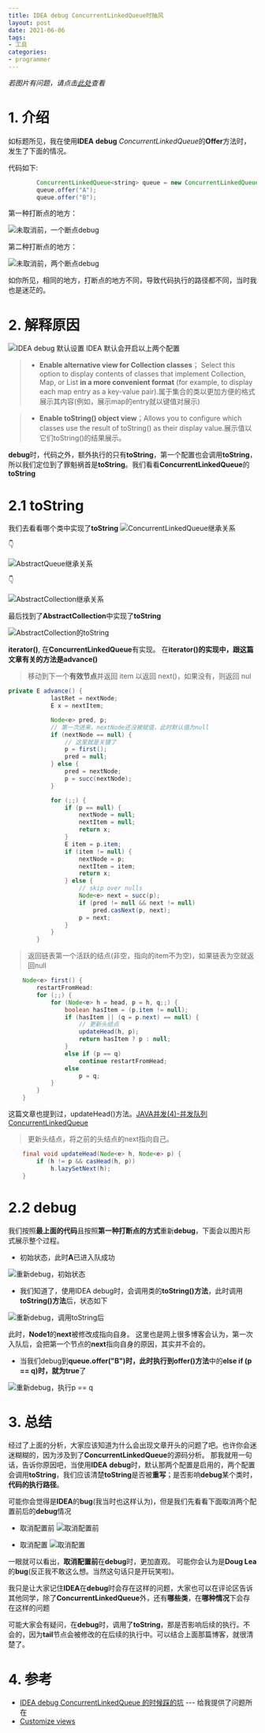 ```yaml
---
title: IDEA debug ConcurrentLinkedQueue时抽风
layout: post
date: 2021-06-06
tags: 
- 工具
categories:
- programmer
---  
```

*若图片有问题，请点击[此处](https://github.com/uk403/uk403.github.io/tree/master/_posts)查看*

# 1. 介绍
如标题所见，我在使用**IDEA** **debug** *ConcurrentLinkedQueue*的**Offer**方法时，发生了下面的情况。

代码如下:
```java
        ConcurrentLinkedQueue<string> queue = new ConcurrentLinkedQueue<>();
        queue.offer("A");
        queue.offer("B");
```

<!-- more -->

第一种打断点的地方：

![未取消前，一个断点debug](https://img2020.cnblogs.com/blog/2192575/202106/2192575-20210604114447314-880316956.png "未取消前，一个断点debug")

第二种打断点的地方：

![未取消前，两个断点debug](https://img2020.cnblogs.com/blog/2192575/202106/2192575-20210604152901697-127705636.png "未取消前，两个断点debug")

如你所见，相同的地方，打断点的地方不同，导致代码执行的路径都不同，当时我也是迷茫的。

# 2. 解释原因
![IDEA debug 默认设置](https://img2020.cnblogs.com/blog/2192575/202106/2192575-20210604153708703-1520596210.png "IDEA debug 默认设置")
IDEA 默认会开启以上两个配置
>*  **Enable alternative view for Collection classes**； Select this option to display contents of classes that implement Collection, Map, or List **in a more convenient format** (for example, to display each map entry as a key-value pair).属于集合的类以更加方便的格式展示其内容(例如，展示map的entry就以键值对展示)

> * **Enable toString() object view**；Allows you to configure which classes use the result of toString() as their display value.展示值以它们toString()的结果展示。

**debug**时，代码之外，额外执行的只有**toString**，第一个配置也会调用**toString**，所以我们定位到了罪魁祸首是**toString**。我们看看**ConcurrentLinkedQueue**的**toString**

# 2.1 toString
我们去看看哪个类中实现了**toString**
![ConcurrentLinkedQueue继承关系](https://img2020.cnblogs.com/blog/2192575/202106/2192575-20210604161424381-1096109595.png "ConcurrentLinkedQueue继承关系")

👇

![AbstractQueue继承关系](https://img2020.cnblogs.com/blog/2192575/202106/2192575-20210604161603658-1664803217.png "AbstractQueue继承关系")

👇

![AbstractCollection继承关系](https://img2020.cnblogs.com/blog/2192575/202106/2192575-20210604161719710-1500760771.png "AbstractCollection继承关系")

最后找到了**AbstractCollection**中实现了**toString**

![AbstractCollection的toString](https://img2020.cnblogs.com/blog/2192575/202106/2192575-20210604162209160-1089814230.png "AbstractCollection的toString")

**iterator()**, 在**ConcurrentLinkedQueue**有实现。
在**iterator()**的实现中，跟这篇文章有关的方法是**advance()**

> 移动到下一个**有效节点**并返回 item 以返回 next()，如果没有，则返回 nul
```java
private E advance() {
            lastRet = nextNode;
            E x = nextItem;

            Node<e> pred, p;
            // 第一次进来，nextNode还没被赋值，此时默认值为null
            if (nextNode == null) {
                // 这里就是关键了
                p = first();
                pred = null;
            } else {
                pred = nextNode;
                p = succ(nextNode);
            }

            for (;;) {
                if (p == null) {
                    nextNode = null;
                    nextItem = null;
                    return x;
                }
                E item = p.item;
                if (item != null) {
                    nextNode = p;
                    nextItem = item;
                    return x;
                } else {
                    // skip over nulls
                    Node<e> next = succ(p);
                    if (pred != null && next != null)
                        pred.casNext(p, next);
                    p = next;
                }
            }
        }
```

> 返回链表第一个活跃的结点(非空，指向的item不为空)，如果链表为空就返回null
```java
    Node<e> first() {
        restartFromHead:
        for (;;) {
            for (Node<e> h = head, p = h, q;;) {
                boolean hasItem = (p.item != null);
                if (hasItem || (q = p.next) == null) {
                    // 更新头结点
                    updateHead(h, p);
                    return hasItem ? p : null;
                }
                else if (p == q)
                    continue restartFromHead;
                else
                    p = q;
            }
        }
    }
```

这篇文章也提到过，updateHead()方法。[JAVA并发(4)-并发队列ConcurrentLinkedQueue](https://www.cnblogs.com/ukyu/p/14832585.html)
> 更新头结点，将之前的头结点的next指向自己。
```java
    final void updateHead(Node<e> h, Node<e> p) {
        if (h != p && casHead(h, p))
            h.lazySetNext(h);
    }
```

# 2.2 debug
我们按照**最上面的代码**且按照**第一种打断点的方式**重新**debug**，下面会以图片形式展示整个过程。
* 初始状态，此时**A**已进入队成功

![重新debug，初始状态](https://img2020.cnblogs.com/blog/2192575/202106/2192575-20210606104157951-2141176813.png "重新debug，初始状态")

* 我们知道了，使用IDEA debug时，会调用类的**toString()方法**，此时调用**toString()方法**后，状态如下

![重新debug，调用toString后](https://img2020.cnblogs.com/blog/2192575/202106/2192575-20210606104851531-1561480637.png "重新debug，调用toString后 ")

此时，**Node1**的**next**被修改成指向自身。
这里也是网上很多博客会认为，第一次入队后，会把第一个节点的**next**指向自身的原因，其实并不会的。

* 当我们debug到**queue.offer("B")**时，此时执行到**offer()方法**中的**else if (p == q)**时，就为**true**了

![重新debug，执行p == q](https://img2020.cnblogs.com/blog/2192575/202106/2192575-20210606112443519-1092533863.png "重新debug，执行p == q")

# 3. 总结
经过了上面的分析，大家应该知道为什么会出现文章开头的问题了吧。也许你会迷迷糊糊的，因为涉及到了**ConcurrentLinkedQueue**的源码分析。
那我就用一句话，告诉你原因吧，当使用**IDEA** **debug**时，默认那两个配置是启用的，两个配置会调用**toString**，我们应该清楚**toString**是否被**重写**；是否影响**debug**某个类时，**代码的执行路径**。

可能你会觉得是**IDEA**的**bug**(我当时也这样认为)，但是我们先看看下面取消两个配置前后的**debug**情况

* 取消配置前
![取消配置前](https://img2020.cnblogs.com/blog/2192575/202106/2192575-20210606114417227-1150952674.png "取消配置前")

* 取消配置
![取消配置](https://img2020.cnblogs.com/blog/2192575/202106/2192575-20210606114716865-1819670719.png "取消配置")

一眼就可以看出，**取消配置前**在**debug**时，更加直观。
可能你会认为是**Doug Lea**的**bug**(反正我不敢这么想。当然这句话只是开玩笑啦)。

我只是让大家记住**IDEA**在**debug**时会存在这样的问题，大家也可以在评论区告诉其他同学，除了**ConcurrentLinkedQueue**外，还有**哪些类**，在**哪种情况**下会存在这样的问题

可能大家会有疑问，在**debug**时，调用了**toString**，那是否影响后续的执行。不会的，因为**tail**节点会被修改的在后续的执行中。可以结合上面那篇博客，就很清楚了。

# 4. 参考
* [IDEA debug ConcurrentLinkedQueue 的时候踩的坑](https://blog.csdn.net/AUBREY_CR7/article/details/106331490)   --- 给我提供了问题所在
* [Customize views](https://www.jetbrains.com/help/idea/customizing-views.html#configure-additional-options)
